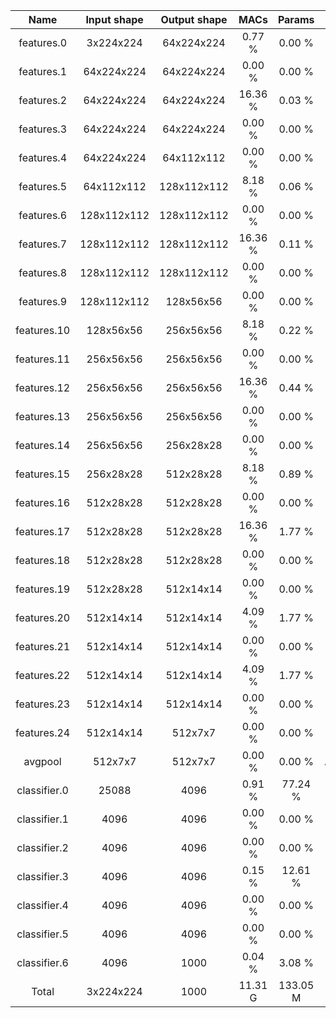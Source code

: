 | Name         | Input shape | Output shape |     MACs |   Params | Description        |
|:------------:|:-----------:|:------------:|:--------:|:--------:|:------------------:|
| features.0   |  3x224x224  |  64x224x224  |   0.77 % |   0.00 % | Conv2d k=3 p=1 s=1 |
| features.1   |  64x224x224 |  64x224x224  |   0.00 % |   0.00 % | ReLU               |
| features.2   |  64x224x224 |  64x224x224  |  16.36 % |   0.03 % | Conv2d k=3 p=1 s=1 |
| features.3   |  64x224x224 |  64x224x224  |   0.00 % |   0.00 % | ReLU               |
| features.4   |  64x224x224 |  64x112x112  |   0.00 % |   0.00 % | MaxPool2d k=2 s=2  |
| features.5   |  64x112x112 | 128x112x112  |   8.18 % |   0.06 % | Conv2d k=3 p=1 s=1 |
| features.6   | 128x112x112 | 128x112x112  |   0.00 % |   0.00 % | ReLU               |
| features.7   | 128x112x112 | 128x112x112  |  16.36 % |   0.11 % | Conv2d k=3 p=1 s=1 |
| features.8   | 128x112x112 | 128x112x112  |   0.00 % |   0.00 % | ReLU               |
| features.9   | 128x112x112 |  128x56x56   |   0.00 % |   0.00 % | MaxPool2d k=2 s=2  |
| features.10  |  128x56x56  |  256x56x56   |   8.18 % |   0.22 % | Conv2d k=3 p=1 s=1 |
| features.11  |  256x56x56  |  256x56x56   |   0.00 % |   0.00 % | ReLU               |
| features.12  |  256x56x56  |  256x56x56   |  16.36 % |   0.44 % | Conv2d k=3 p=1 s=1 |
| features.13  |  256x56x56  |  256x56x56   |   0.00 % |   0.00 % | ReLU               |
| features.14  |  256x56x56  |  256x28x28   |   0.00 % |   0.00 % | MaxPool2d k=2 s=2  |
| features.15  |  256x28x28  |  512x28x28   |   8.18 % |   0.89 % | Conv2d k=3 p=1 s=1 |
| features.16  |  512x28x28  |  512x28x28   |   0.00 % |   0.00 % | ReLU               |
| features.17  |  512x28x28  |  512x28x28   |  16.36 % |   1.77 % | Conv2d k=3 p=1 s=1 |
| features.18  |  512x28x28  |  512x28x28   |   0.00 % |   0.00 % | ReLU               |
| features.19  |  512x28x28  |  512x14x14   |   0.00 % |   0.00 % | MaxPool2d k=2 s=2  |
| features.20  |  512x14x14  |  512x14x14   |   4.09 % |   1.77 % | Conv2d k=3 p=1 s=1 |
| features.21  |  512x14x14  |  512x14x14   |   0.00 % |   0.00 % | ReLU               |
| features.22  |  512x14x14  |  512x14x14   |   4.09 % |   1.77 % | Conv2d k=3 p=1 s=1 |
| features.23  |  512x14x14  |  512x14x14   |   0.00 % |   0.00 % | ReLU               |
| features.24  |  512x14x14  |   512x7x7    |   0.00 % |   0.00 % | MaxPool2d k=2 s=2  |
| avgpool      |   512x7x7   |   512x7x7    |   0.00 % |   0.00 % | AdaptiveAvgPool2d  |
| classifier.0 |    25088    |     4096     |   0.91 % |  77.24 % | Linear             |
| classifier.1 |     4096    |     4096     |   0.00 % |   0.00 % | ReLU               |
| classifier.2 |     4096    |     4096     |   0.00 % |   0.00 % | Dropout            |
| classifier.3 |     4096    |     4096     |   0.15 % |  12.61 % | Linear             |
| classifier.4 |     4096    |     4096     |   0.00 % |   0.00 % | ReLU               |
| classifier.5 |     4096    |     4096     |   0.00 % |   0.00 % | Dropout            |
| classifier.6 |     4096    |     1000     |   0.04 % |   3.08 % | Linear             |
| Total        |  3x224x224  |     1000     |  11.31 G | 133.05 M | VGG                |